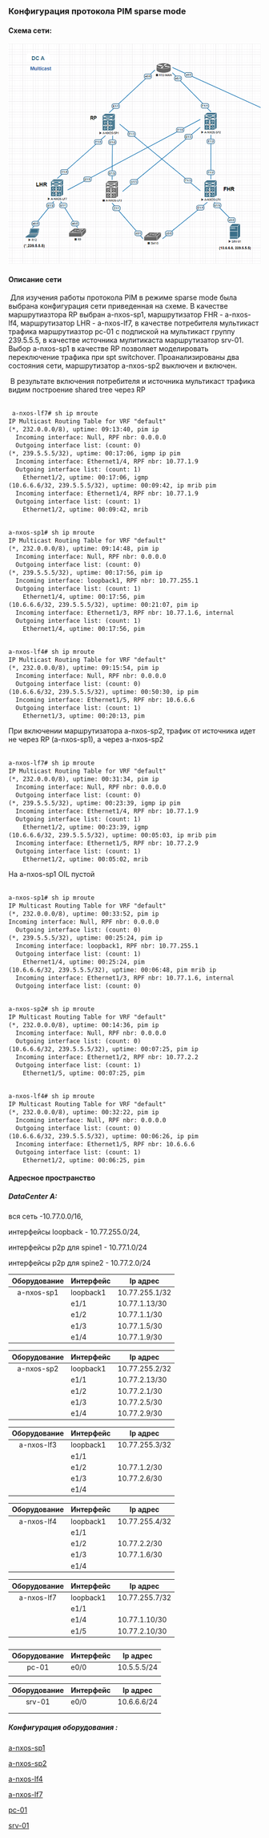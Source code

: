 ### 					  Конфигурация протокола PIM sparse mode	


#### Схема сети:

![](https://github.com/dmn111/otus1/blob/master/multicast/%D0%A1%D1%85%D0%B5%D0%BC%D0%B0%20%D1%81%D0%B5%D1%82%D0%B8%20%D0%BD%D0%B0%20%D0%BE%D1%81%D0%BD%D0%BE%D0%B2%D0%B5%20%D0%BF%D1%80%D0%BE%D1%82%D0%BE%D0%BA%D0%BE%D0%BB%D0%B0%20PIM%20sparse%20mode.png)

#### Описание сети

​	Для изучения работы протокола PIM в режиме sparse mode была выбрана конфигурация сети приведенная на схеме. В качестве маршрутиазтора RP выбран  a-nxos-sp1,  маршрутизатор FHR  - a-nxos-lf4,  маршрутизатор LHR - a-nxos-lf7, в качестве потребителя мультикаст трафика маршрутиазтор pc-01 с подпиской на мультикаст группу 239.5.5.5,  в качестве источника мулитикаста маршрутизатор srv-01. Выбор a-nxos-sp1 в качестве RP позволяет моделировать переключение трафика при  spt switchover. Проанализированы два состояния сети, маршрутизатор a-nxos-sp2 выключен и включен.

​	В результате включения потребителя  и  источника мультикаст трафика видим построение shared tree через RP

<pre><code>
 a-nxos-lf7# sh ip mroute 
IP Multicast Routing Table for VRF "default"
(*, 232.0.0.0/8), uptime: 09:13:40, pim ip 
  Incoming interface: Null, RPF nbr: 0.0.0.0
  Outgoing interface list: (count: 0)
(*, 239.5.5.5/32), uptime: 00:17:06, igmp ip pim 
  Incoming interface: Ethernet1/4, RPF nbr: 10.77.1.9
  Outgoing interface list: (count: 1)
    Ethernet1/2, uptime: 00:17:06, igmp
(10.6.6.6/32, 239.5.5.5/32), uptime: 00:09:42, ip mrib pim 
  Incoming interface: Ethernet1/4, RPF nbr: 10.77.1.9
  Outgoing interface list: (count: 1)
    Ethernet1/2, uptime: 00:09:42, mrib
</code></pre>

<pre><code>
a-nxos-sp1# sh ip mroute 
IP Multicast Routing Table for VRF "default"
(*, 232.0.0.0/8), uptime: 09:14:48, pim ip 
  Incoming interface: Null, RPF nbr: 0.0.0.0
  Outgoing interface list: (count: 0)
(*, 239.5.5.5/32), uptime: 00:17:56, pim ip 
  Incoming interface: loopback1, RPF nbr: 10.77.255.1
  Outgoing interface list: (count: 1)
    Ethernet1/4, uptime: 00:17:56, pim
(10.6.6.6/32, 239.5.5.5/32), uptime: 00:21:07, pim ip 
  Incoming interface: Ethernet1/3, RPF nbr: 10.77.1.6, internal
  Outgoing interface list: (count: 1)
    Ethernet1/4, uptime: 00:17:56, pim
</code></pre>

<pre><code>
a-nxos-lf4# sh ip mroute 
IP Multicast Routing Table for VRF "default"
(*, 232.0.0.0/8), uptime: 09:15:54, pim ip 
  Incoming interface: Null, RPF nbr: 0.0.0.0
  Outgoing interface list: (count: 0)
(10.6.6.6/32, 239.5.5.5/32), uptime: 00:50:30, ip pim 
  Incoming interface: Ethernet1/5, RPF nbr: 10.6.6.6
  Outgoing interface list: (count: 1)
    Ethernet1/3, uptime: 00:20:13, pim
</code></pre>

При включении маршрутизатора a-nxos-sp2,  трафик от источника идет не через RP (a-nxos-sp1), а через a-nxos-sp2

<pre><code>
a-nxos-lf7# sh ip mroute
IP Multicast Routing Table for VRF "default"
(*, 232.0.0.0/8), uptime: 00:31:34, pim ip
  Incoming interface: Null, RPF nbr: 0.0.0.0
  Outgoing interface list: (count: 0)
(*, 239.5.5.5/32), uptime: 00:23:39, igmp ip pim
  Incoming interface: Ethernet1/4, RPF nbr: 10.77.1.9
  Outgoing interface list: (count: 1)
    Ethernet1/2, uptime: 00:23:39, igmp
(10.6.6.6/32, 239.5.5.5/32), uptime: 00:05:03, ip mrib pim
  Incoming interface: Ethernet1/5, RPF nbr: 10.77.2.9
  Outgoing interface list: (count: 1)
    Ethernet1/2, uptime: 00:05:02, mrib
</code></pre>

На  a-nxos-sp1  OIL пустой

<pre><code>
a-nxos-sp1# sh ip mroute
IP Multicast Routing Table for VRF "default"
(*, 232.0.0.0/8), uptime: 00:33:52, pim ip
Incoming interface: Null, RPF nbr: 0.0.0.0
  Outgoing interface list: (count: 0)  
(*, 239.5.5.5/32), uptime: 00:25:24, pim ip
  Incoming interface: loopback1, RPF nbr: 10.77.255.1
  Outgoing interface list: (count: 1)
    Ethernet1/4, uptime: 00:25:24, pim
(10.6.6.6/32, 239.5.5.5/32), uptime: 00:06:48, pim mrib ip
  Incoming interface: Ethernet1/3, RPF nbr: 10.77.1.6, internal
  Outgoing interface list: (count: 0)
</code></pre>

<pre><code>
a-nxos-sp2# sh ip mroute
IP Multicast Routing Table for VRF "default"
(*, 232.0.0.0/8), uptime: 00:14:36, pim ip
  Incoming interface: Null, RPF nbr: 0.0.0.0
  Outgoing interface list: (count: 0)
(10.6.6.6/32, 239.5.5.5/32), uptime: 00:07:25, pim ip
  Incoming interface: Ethernet1/2, RPF nbr: 10.77.2.2
  Outgoing interface list: (count: 1)
    Ethernet1/5, uptime: 00:07:25, pim
</code></pre>

<pre><code>
a-nxos-lf4# sh ip mroute
IP Multicast Routing Table for VRF "default"
(*, 232.0.0.0/8), uptime: 00:32:22, pim ip
  Incoming interface: Null, RPF nbr: 0.0.0.0
  Outgoing interface list: (count: 0)
(10.6.6.6/32, 239.5.5.5/32), uptime: 00:06:26, ip pim
  Incoming interface: Ethernet1/5, RPF nbr: 10.6.6.6
  Outgoing interface list: (count: 1)
    Ethernet1/2, uptime: 00:06:25, pim
</code></pre>

#### Адресное пространство

##### DataCenter A:   

вся сеть -10.77.0.0/16,   

интерфейсы loopback  - 10.77.255.0/24, 

интерфейсы p2p  для spine1  - 10.77.1.0/24 

интерфейсы p2p  для spine2  - 10.77.2.0/24 

| Оборудование | Интерфейс | Ip адрес       |
| :----------: | --------- | -------------- |
|  a-nxos-sp1  | loopback1 | 10.77.255.1/32 |
|              | e1/1      | 10.77.1.13/30  |
|              | e1/2      | 10.77.1.1/30   |
|              | e1/3      | 10.77.1.5/30   |
|              | e1/4      | 10.77.1.9/30   |


| Оборудование | Интерфейс | Ip адрес       |
| :----------: | --------- | -------------- |
|  a-nxos-sp2  | loopback1 | 10.77.255.2/32 |
|              | e1/1      | 10.77.2.13/30  |
|              | e1/2      | 10.77.2.1/30   |
|              | e1/3      | 10.77.2.5/30   |
|              | e1/4      | 10.77.2.9/30   |

| Оборудование | Интерфейс | Ip адрес       |
| :----------: | --------- | -------------- |
|  a-nxos-lf3  | loopback1 | 10.77.255.3/32 |
|              | e1/1      |                |
|              | e1/2      | 10.77.1.2/30   |
|              | e1/3      | 10.77.2.6/30   |
|              | e1/4      |                |

| Оборудование | Интерфейс | Ip адрес       |
| :----------: | --------- | -------------- |
|  a-nxos-lf4  | loopback1 | 10.77.255.4/32 |
|              | e1/1      |                |
|              | e1/2      | 10.77.2.2/30   |
|              | e1/3      | 10.77.1.6/30   |
|              | e1/4      |                |

| Оборудование | Интерфейс | Ip адрес       |
| :----------: | --------- | -------------- |
|  a-nxos-lf7  | loopback1 | 10.77.255.7/32 |
|              | e1/1      |                |
|              | e1/4      | 10.77.1.10/30  |
|              | e1/5      | 10.77.2.10/30  |

##### 

| Оборудование | Интерфейс | Ip адрес    |
| :----------: | --------- | ----------- |
|    pc-01     | e0/0      | 10.5.5.5/24 |
|              |           |             |

| Оборудование | Интерфейс | Ip адрес    |
| :----------: | --------- | ----------- |
|    srv-01    | e0/0      | 10.6.6.6/24 |
|              |           |             |
|              |           |             |



##### Конфигурация оборудования :

[a-nxos-sp1](https://github.com/dmn111/otus1/blob/master/multicast/a-nxos-sp1.conf.md)

[a-nxos-sp2](https://github.com/dmn111/otus1/blob/master/multicast/a-nxos-sp2.conf.md)

[a-nxos-lf4](https://github.com/dmn111/otus1/blob/master/multicast/a-nxos-lf4.conf.md)

[a-nxos-lf7](https://github.com/dmn111/otus1/blob/master/multicast/a-nxos-lf7.conf.md)

[pc-01](https://github.com/dmn111/otus1/blob/master/multicast/pc-01.conf.md)

[srv-01](https://github.com/dmn111/otus1/blob/master/multicast/srv-01.conf.md)

